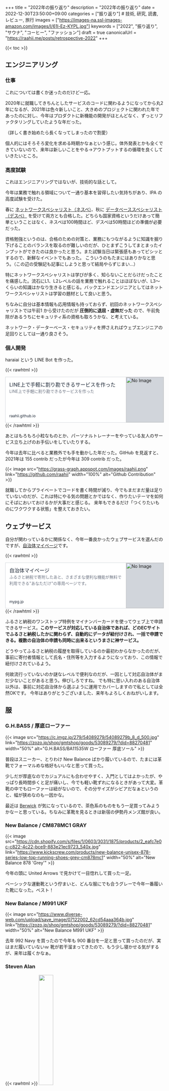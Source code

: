 +++
title = "2022年の振り返り"
description = "2022年の振り返り"
date = 2022-12-30T23:50:00+09:00
categories = ["振り返り"] # 技術, 研究, 読書, レビュー, 旅行
images = ["https://images-na.ssl-images-amazon.com/images/I/61l-Ez-KYPL.jpg"]
keywords = ["2022", "振り返り", "サウナ", "コーヒー", "ファッション"]
draft = true
canonicalUrl = "https://raahii.me/posts/retrospective-2022"
+++

{{< toc >}}

## エンジニアリング

### 仕事

これについては書くか迷ったのだけど一応。

2020年に就職してきちんとしたサービスのコードに関わるようになってから丸2年になるが、2021年は色々新しいこと、大きめのプロジェクトに関われた年であったのに対し、今年はプロダクトに新機能の開発がほとんどなく、ずっとリファクタリングしていたような年だった。

（詳しく書き始めたら長くなってしまったので割愛）

個人的にはそろそろ変化を求める時期かなぁという感じ。体外発表とかも全くできていないので、来年は新しいことをやる→アウトプットするの循環を良くしていきたいところ。


### 高度試験

これはエンジニアリングではないが、技術的な話として。

今年は業務で触れる領域について一通り基本を習得したい気持ちがあり、IPA の高度試験を受けた。

春に [ネットワークスペシャリスト（ネスペ）](https://www.jitec.ipa.go.jp/1_11seido/nw.html)、秋に [データベーススペシャリスト（デスペ）](https://www.jitec.ipa.go.jp/1_11seido/db.html) を受けて両方とも合格した。どちらも国家資格というだけあって簡単ということはなく、ネスペは100時間ほど、デスペは50時間ほどの準備が必要だった。

資格勉強というのは、合格のための対策と、業務にもつながるように知識を掘り下げることのバランスを取るのが難しいのだが、ひとまずこうしてまとまったインプットができたのは良かったと思う。また試験当日は緊張感もあってピシッとするので、新鮮なイベントでもあった。 こういうのもたまにはありかなと思う。（この辺の受験記も記事にしようと思って結局やらずじまい…）

特にネットワークスペシャリストは学びが多く、知らないことだらけだったことを痛感した。流石にL1、L2レベルの話を業務で触れることはほぼないが、L3〜くらいの知識はかなり生きると感じる。バックエンドエンジニアとしてはネットワークスペシャリストは学習の題材として良いと思う。

ちなみに自分は基本情報も応用情報も持っておらず、初回のネットワークスペシャリストでは午前1 から受けたのだが **圧倒的に退屈・虚無だった** ので、午前免除があるうちにセキュリティ系の資格も取ろうかな、と考えている。

ネットワーク・データーベース・セキュリティを押さえればウェブエンジニアの足回りとしては一通り良さそう。


### 個人開発

haraiai という LINE Bot を作った。

{{< rawhtml >}}
<a href="https://raahii.github.io/posts/haraiai-line/" target="_blank" rel="noopener noreferrer" style="all: unset; cursor: pointer;" >
<div style="width: 100%; max-width: 36rem; height: 9rem; border-width: 1px; border-style: solid; border-color: rgb(209, 213, 219); display: flex; background-color: rgb(255, 255, 255);" onMouseOut="this.style.background='rgb(255, 255, 255)'" onMouseOver="this.style.background='rgb(243, 244, 246)'">
  <div style="padding: 0.75rem; width: 75%; display: flex; flex-direction: column; justify-content: space-between;">
    <div>
      <div style="color: rgb(31, 41, 55); font-size: 1.0rem; line-height: 1.5rem; max-height: 3.0rem; overflow: hidden;">LINE上で手軽に割り勘できるサービスを作った</div>
      <div style="font-size: 0.8rem; line-height: 1.25rem; max-height: 2.5rem; color: rgb(107, 114, 128); overflow: hidden; text-overflow: ellipsis;">LINE上で手軽に割り勘できるサービスを作った</div>
    </div>
    <div style="font-size: 0.75rem; line-height: 1rem; color: rgb(31, 41, 55);">raahii.github.io</div>
  </div>
  <div style="border-left-width: 1px; width: 25%;">
    <img src=https://raahii.github.io/images/2022/haraiai-line/ogp.jpg alt="No Image" style="object-fit: cover; width: 100%; height: 100%; background-color: rgb(209, 213, 219);" loading="lazy" />
  </div>
</div></a>
{{< /rawhtml >}}


あとはもろもろ小粒なものとか、パーソナルトレーナーをやっている友人のサービス立ち上げのお手伝いをしていたりする。

今年は去年に比べると業務外でも手を動かした年だった。GitHub を見返すと、2021年は 155 contrib だったが今年は 309 contrib だった。

{{< image src="https://grass-graph.appspot.com/images/raahii.png" link="https://github.com/raahii" width="100%" alt="Github Contribution" >}}

就職してからプライベートでコードを書く時間が減り、今でもまだまだ量は足りていないのだが、これは特にやる気の問題とかではなく、作りたいテーマを如何にそばにおいておけるかが大事だと感じる。 来年もできるだけ「つくりたいものにワクワクする状態」を整えておきたい。


## ウェブサービス

自分が関わっているかに関係なく、今年一番良かったウェブサービスを選んだのですが、[自治体マイページ](https://mypg.jp/)です。

{{< rawhtml >}}
<a href="https://mypg.jp/" target="_blank" rel="noopener noreferrer" style="all: unset; cursor: pointer;" >
<div style="width: 100%; max-width: 36rem; height: 9rem; border-width: 1px; border-style: solid; border-color: rgb(209, 213, 219); display: flex; background-color: rgb(255, 255, 255);" onMouseOut="this.style.background='rgb(255, 255, 255)'" onMouseOver="this.style.background='rgb(243, 244, 246)'">
  <div style="padding: 0.75rem; width: 75%; display: flex; flex-direction: column; justify-content: space-between;">
    <div>
      <div style="color: rgb(31, 41, 55); font-size: 1.0rem; line-height: 1.5rem; max-height: 3.0rem; overflow: hidden;">自治体マイページ</div>
      <div style="font-size: 0.8rem; line-height: 1.25rem; max-height: 2.5rem; color: rgb(107, 114, 128); overflow: hidden; text-overflow: ellipsis;">ふるさと納税で寄附したあと、さまざまな便利な機能が無料で利用できる"あなただけ"の専用ページです。</div>
    </div>
    <div style="font-size: 0.75rem; line-height: 1rem; color: rgb(31, 41, 55);">mypg.jp</div>
  </div>
  <div style="border-left-width: 1px; width: 25%;">
    <img src="https://pbs.twimg.com/profile_images/1569965079789203456/Q1N7LXwS_400x400.png" alt="No Image" style="object-fit: cover; width: 100%; height: 100%; background-color: rgb(209, 213, 219);" loading="lazy" />
  </div>
</div></a>
{{< /rawhtml >}}

ふるさと納税のワンストップ特例をマイナンバーカードを使ってウェブ上で申請できるサービス。**このサービスが対応している自治体であれば、どのECサイトでふるさと納税したかに関わらず、自動的にデータが紐付けされ、一括で申請できる。複数の自治体の申請も同時に出来るというまさに神サービス。**

どうやってふるさと納税の履歴を取得しているのか最初わからなかったのだが、事前に寄付者情報として氏名・住所等を入力するようになっており、この情報で紐付けされているよう。

何故流行っていないのか謎なレベルで便利なのだが、一因として対応自治体がまだ少ないことがあると思う。伸びしろですね。
でも特に思い入れのある自治体以外は、事前に対応自治体から選ぶように運用でカバーしますので私としては全然OKです。 今年はありがとうございました、来年もよろしくおねがいします。


## 服

### G.H.BASS / 厚底ローファー

{{< image src="https://c.imgz.jp/279/54089279/54089279b_8_d_500.jpg" link="https://zozo.jp/shop/gmtshop/goods/53089279/?did=88270481" width="50%" alt="G.H.BASS/BA11535W ローファー 厚底ソール" >}}

普段はスニーカー、とりわけ New Balance ばかり履いているので、たまには革靴でフォーマルめな格好もいいなと思って買った。

少しだが厚底なのでカジュアルにも合わせやすく、入門としてはよかったが、やっぱり長時間歩くと足が痛いし、今でも軽い靴ずれになるときがあって大変。革靴の中でもローファーは紐がないので、その分サイズがシビアだなぁというのと、幅が狭めなのも一因かな。

最近は [Berwick](https://berwickjapan.co.jp/) が気になっているので、茶色系のものをもう一足買ってみようかなーと思っている。ちなみに革靴を見るときは新宿の伊勢丹メンズ館が良い。


### New Balance / CM878MC1 GRAY

{{< image src="https://cdn.shopify.com/s/files/1/0603/3031/1875/products/2_eafc7e0c-c822-4c22-bce9-883e21ec9723_540x.jpg" link="https://www.kickscrew.com/products/new-balance-unisex-878-series-low-top-running-shoes-grey-cm878mc1" width="50%" alt="New Balance 878 'Grey'" >}}

今年の頭に United Arrows で見かけて一目惚れして買った一足。

ベーシックな運動靴という佇まいと、どんな服にでも合うグレーで今年一番履いた靴になった。ベスト！

### New Balance / M991 UKF

{{< image src="https://www.diverse-web.com/upload/save_image/07122002_62cd54aaa364b.jpg" link="https://zozo.jp/shop/gmtshop/goods/53089279/?did=88270481" width="50%" alt="New Balance M991 UKF" >}}

去年 992 Navy を買ったので今年も 900 番台を一足と思って買ったのだが、実はまだ履いていないｗ
靴が若干溜まってきたので、もう少し寝かせる気がするが、来年は履くかなぁ。

### Steven Alan

{{< rawhtml >}}
<a class="dont-hightlight" href="https://zozo.jp/shop/beautyandyouthunitedarrows/image.html?gid=63283127&did=104583152">
  <img src="https://c.imgz.jp/127/64283127/64283127_16_d_500.jpg" width="30%"/>
</a>

<a class="dont-hightlight" href="https://zozo.jp/shop/beautyandyouthunitedarrows/image.html?gid=63730752&did=105342611">
  <img src="https://c.imgz.jp/752/64730752/64730752_46_d_500.jpg" width="30%"/>
</a>

<a class="dont-hightlight" href="https://store.united-arrows.co.jp/brand/sa/">
  <img src="https://c.imgz.jp/168/67805168/67805168_10_d_500.jpg" width="30%"/>
</a>
{{< /rawhtml >}}

去年に引き続いて、今年もコンスタントに良いものが見つかるのは Steven Alan だった。
どれもしっかりした生地感だが厚すぎず、落ち着いた色味でシルエットもきれい、そして高すぎない（大事）。

### Barbour / Transport Jacket

{{< image src="https://c.imgz.jp/476/67432476/67432476_14_d_500.jpg" link="https://zozo.jp/shop/greenlabel/goods/66432476/?did=109393655&rid=1095" width="50%" alt="TRANSPORT トランスポート ジャケット" >}}

流行りに乗って…あっさりとしたベージュの TRANSPORT ジャケットを買った。
オイルがなく軽いのでサクッと羽織れる。トラッドだけど襟と裏地のチェックがかわいい。

## コーヒー

2020年から続けている「ランチタイムにコーヒー一杯」は今年も継続したが、変化は少ない年だった。ウォッシュトもナチュラルも満遍なく飲み、新たにデカフェにも手を出した。

年始に飲んだ LIGHT UP COFFEE のゲイシャがやっぱり美味しかったかなぁ。記憶に残っているロースターはこんな感じ。


- [LIGHT UP COFFEE](https://lightupcoffee.com/)
- [SWITCH COFFEE TOKYO](https://switchcoffeetokyo.shop/)
- [imperfect](https://imperfect-dowell.com/)
- [大社珈琲](https://maruco.co.jp/taishacoffee/)
- [マーメイドコーヒーロースターズ](https://www.instagram.com/mermaid_coffee_roasters/?hl=ja)

## サウナ

今年も相変わらずサ活は最高だったが、サウナはそれ自体に意味があるというよりは、メンタルリセット・切り替えみたいな要素が大きいので、月1くらいの頻度に落ち着いた。


今年一番記憶に残っているのは [天然温泉 満天の湯](https://sauna-ikitai.com/saunas/2208) で、外気浴用のベンチがたくさんあって、つぼ湯や寝湯も充実しているのが良い。ちなみに寝湯は畳なんです。

あとは旅行で泊まったドーミーイン出雲とかも良かったなぁ。サウナついてるホテルのお得感がすごいので、ドーミーイン系列の利用はかなり増えました。


## 料理

今年は平日に3回程度を目処にコンスタントに自炊できた年だった。料理の腕をあげようとか、色々チャレンジしようみたいな姿勢で取り組んでいるわけではないが、同じメニューを食べ続けるのは自然と飽きるので、結果的に色々作った年だったとは思う。


### スパイスカレー

2021年にスパイスカレーの材料を色々揃えたものの、花椒を入れすぎて爆死したり、なかなか味にコクがでない問題に悩まされていた。

今年は肩の力を抜いてクミンとコリアンダーをベースとしつつ、市販のルーを活用して味を出すことで妥協した。その他、具材を盛りだくさんにしたり、サバや味噌を使ってみたりといった工夫でカレー作りを楽しめた年だった。

### 麻婆豆腐

今年一番作ったメニューはといえば、間違いなく麻婆豆腐だった。コウケンテツさんの Youtube チャンネルから食べたいものを探す、というのをよくやっていたのだけど、その中でも麻婆豆腐は簡単で美味しく、定番となった。

{{< rawhtml >}}
<a href="https://www.youtube.com/watch?v=50iEDfOOLQk" target="_blank" rel="noopener noreferrer" style="all: unset; cursor: pointer;" >
<div style="width: 100%; max-width: 36rem; height: 9rem; border-width: 1px; border-style: solid; border-color: rgb(209, 213, 219); display: flex; background-color: rgb(255, 255, 255);" onMouseOut="this.style.background='rgb(255, 255, 255)'" onMouseOver="this.style.background='rgb(243, 244, 246)'">
  <div style="padding: 0.75rem; width: 75%; display: flex; flex-direction: column; justify-content: space-between;">
    <div>
      <div style="color: rgb(31, 41, 55); font-size: 1.0rem; line-height: 1.5rem; max-height: 3.0rem; overflow: hidden;">【100万回再生人気レシピ】時短中華レシピ！おうちで簡単極旨！マーボー豆腐の作り方</div>
      <div style="font-size: 0.8rem; line-height: 1.25rem; max-height: 2.5rem; color: rgb(107, 114, 128); overflow: hidden; text-overflow: ellipsis;">久しぶりの王道シリーズでございます！みんな大好き麻婆豆腐をおうちで手軽に簡単につくれる方法を伝授します！是非チャンネル登録してみてね。https://bit.ly/2BUMuKI【チャプター】00:00〜オープニング01:04〜下ごしらえ03:58〜調理10:58〜試食■身近な調味料で時短！ご飯が止まらない！極旨...</div>
    </div>
    <div style="font-size: 0.75rem; line-height: 1rem; color: rgb(31, 41, 55);">www.youtube.com</div>
  </div>
  <div style="border-left-width: 1px; width: 25%;">
    <img src=https://i.ytimg.com/vi/50iEDfOOLQk/maxresdefault.jpg alt="No Image" style="object-fit: cover; width: 100%; height: 100%; background-color: rgb(209, 213, 219);" loading="lazy" />
  </div>
</div></a>
{{< /rawhtml >}}

豆腐だけ美味しいものを買っておけば間違いない。

### ごはん

{{< image src="https://www.hario.com/product/GIS-200.jpg" link="https://www.hario.com/product/cook/cookingpot/GIS.html" width="50%" alt="フタがガラスのIH対応ご飯釜雪平" >}}

今年はふるさと納税で南魚沼市のコシヒカリを何度も頼んだのだけれど、安い炊飯器を使っていたばかりに味のポテンシャルを引き出せていないことに途中で気づいて、ご飯釜を買った。 これがかなり良くて、味やお米の食感が本当に変わったと思う。

{{< rawhtml >}}
<a href="/" target="_blank" rel="noopener noreferrer" style="all: unset; cursor: pointer;" >
<div style="width: 100%; max-width: 36rem; height: 9rem; border-width: 1px; border-style: solid; border-color: rgb(209, 213, 219); display: flex; background-color: rgb(255, 255, 255);" onMouseOut="this.style.background='rgb(255, 255, 255)'" onMouseOver="this.style.background='rgb(243, 244, 246)'">
  <div style="padding: 0.75rem; width: 75%; display: flex; flex-direction: column; justify-content: space-between;">
    <div>
      <div style="color: rgb(31, 41, 55); font-size: 1.0rem; line-height: 1.5rem; max-height: 3.0rem; overflow: hidden;">フタがガラスのIH対応ご飯釜雪平｜調理器具・卓上関連｜耐熱ガラスのHARIO（ハリオ）</div>
      <div style="font-size: 0.8rem; line-height: 1.25rem; max-height: 2.5rem; color: rgb(107, 114, 128); overflow: hidden; text-overflow: ellipsis;">4 層構造＋フッ素コート。ステンレスとアルミの4 層構造の鍋身は熱をまんべんなく伝え、ご飯を美味しく
炊き上げます。内面にはフッ素コートを施してあるので、ご飯がこびりつきにくくなっています。ご飯以外に煮込み料理にもお使いいただけます。</div>
    </div>
    <div style="font-size: 0.75rem; line-height: 1rem; color: rgb(31, 41, 55);">www.hario.com</div>
  </div>
  <div style="border-left-width: 1px; width: 25%;">
    <img src="https://www.hario.com/product/GIS-200.jpg" alt="No Image" style="object-fit: cover; width: 100%; height: 100%; background-color: rgb(209, 213, 219);" loading="lazy" />
  </div>
</div></a>
{{< /rawhtml >}}

釜ではなく炊飯器を新調しても良かったけれど、もともと実家ではお米を鍋で炊いていたので、炊飯器よりもコスパ良く美味しいご飯が炊けるだろうと予想したのだが、ビンゴだった。今年は冷蔵庫も大きいものに買い替えたので、余ったご飯は鍋ごとぶちこんでおり、保存には特に困っていない。が、水の目盛りが見づらいのだけは困ってるのでどうにかしてほしい。

## さいごに

来年は、より良い振り返りが出来るように色々な体験をしたい。 腰を軽くしていくためにも "Better than Nothing." の気持ちで過ごしたい。

{{< rawhtml >}}
<a href="https://www.youtube.com/watch?v=bnfPUrJQh1I" target="_blank" rel="noopener noreferrer" style="all: unset; cursor: pointer;" >
<div style="width: 100%; max-width: 36rem; height: 9rem; border-width: 1px; border-style: solid; border-color: rgb(209, 213, 219); display: flex; background-color: rgb(255, 255, 255);" onMouseOut="this.style.background='rgb(255, 255, 255)'" onMouseOver="this.style.background='rgb(243, 244, 246)'">
  <div style="padding: 0.75rem; width: 75%; display: flex; flex-direction: column; justify-content: space-between;">
    <div>
      <div style="color: rgb(31, 41, 55); font-size: 1.0rem; line-height: 1.5rem; max-height: 3.0rem; overflow: hidden;">OSS エンジニアの Better than Nothing という生き方 | AWS Dev Day 2022 Japan #AWSDevDay</div>
      <div style="font-size: 0.8rem; line-height: 1.25rem; max-height: 2.5rem; color: rgb(107, 114, 128); overflow: hidden; text-overflow: ellipsis;">趣味で開発したOSSが海外企業に買収されイスラエルで働くようになってから大きく感銘を受けた考え方に、"better than nothing"というものがあります。全くないよりは良いという意味ですが、何度も聞いているうちに自分は完璧にこだわりすぎていることに気付きました。かつてほぼ開発経験のなかった自分が OSS...</div>
    </div>
    <div style="font-size: 0.75rem; line-height: 1rem; color: rgb(31, 41, 55);">www.youtube.com</div>
  </div>
  <div style="border-left-width: 1px; width: 25%;">
    <img src=https://i.ytimg.com/vi/bnfPUrJQh1I/maxresdefault.jpg?sqp=-oaymwEmCIAKENAF8quKqQMa8AEB-AH-CYAC0AWKAgwIABABGBMgPSh_MA8=&rs=AOn4CLAhd2c31w3vZoOIFa4wnk-TwLqfyg alt="No Image" style="object-fit: cover; width: 100%; height: 100%; background-color: rgb(209, 213, 219);" loading="lazy" />
  </div>
</div></a>
{{< /rawhtml >}}
